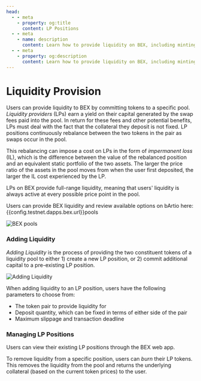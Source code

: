 ```yaml
---
head:
  - - meta
    - property: og:title
      content: LP Positions
  - - meta
    - name: description
      content: Learn how to provide liquidity on BEX, including minting and managing LP positions, and understanding the concept of impermanent loss.
  - - meta
    - property: og:description
      content: Learn how to provide liquidity on BEX, including minting and managing LP positions, and understanding the concept of impermanent loss.
---
```


<script setup>
  import config from '@berachain/config/constants.json';
</script>

# Liquidity Provision

Users can provide liquidity to BEX by committing tokens to a specific pool. _Liquidity providers_ (LPs) earn a yield on their capital generated by the swap fees paid into the pool. In return for these fees and other potential benefits, LPs must deal with the fact that the collateral they deposit is not fixed. LP positions continuously rebalance between the two tokens in the pair as swaps occur in the pool.

This rebalancing can impose a cost on LPs in the form of _impermanent loss_ (IL), which is the difference between the value of the rebalanced position and an equivalent static portfolio of the two assets. The larger the price ratio of the assets in the pool moves from when the user first deposited, the larger the IL cost experienced by the LP.

LPs on BEX provide full-range liquidity, meaning that users' liquidity is always active at every possible price point in the pool.

Users can provide BEX liquidity and review available options on bArtio here: {{config.testnet.dapps.bex.url}}pools

![BEX pools](/assets/bex-pools.png)

### Adding Liquidity

_Adding Liquidity_ is the process of providing the two constituent tokens of a liquidity pool to either 1) create a new LP position, or 2) commit additional capital to a pre-existing LP position.

![Adding Liquidity](/assets/adding-liquidity.png)

When adding liquidity to an LP position, users have the following parameters to choose from:

- The token pair to provide liquidity for
- Deposit quantity, which can be fixed in terms of either side of the pair
- Maximum slippage and transaction deadline

### Managing LP Positions

Users can view their existing LP positions through the BEX web app.

To remove liquidity from a specific position, users can _burn_ their LP tokens. This removes the liquidity from the pool and returns the underlying collateral (based on the current token prices) to the user.
